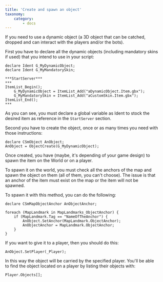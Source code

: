 ```yaml
---
title: 'Create and spawn an object'
taxonomy:
    category:
        - docs
---
```


If you need to use a dynamic object (a 3D object that can be catched, dropped and can interact with the players and/or the bots).

First you have to declare all the dynamic objects (including mandatory skins if used) that you intend to use in your script:

```
declare Ident G_MyDynamicObject;
declare Ident G_MyMandatorySkin;

***StartServer***
***
ItemList_Begin();
	G_MyDynamicObject = ItemList_Add("aDynamicObject.Item.gbx");
	G_MyMandatorySkin = ItemList_Add("aCustomSkin.Item.gbx");
ItemList_End();
***
```

As you can see, you must declare a global variable as Ident to stock the desired item as reference in the `StartServer` section.

Second you have to create the object, once or as many times you need with those instructions:

```
declare CSmObject AnObject;
AnObject = ObjectCreate(G_MyDynamicObject);
```

Once created, you have (maybe, it's depending of your game design) to spawn the item on the World or on a player.

To spawn it on the world, you must check all the anchors of the map and spawn the object on them (all of them, you can't choose). The issue is that an anchor of the item must exist on the map or the item will not be spawned.

To spawn it with this method, you can do the following:

```
declare CSmMapObjectAnchor AnObjectAnchor;

foreach (MapLandmark in MapLandmarks_ObjectAnchor) {
	if (MapLandmark.Tag == "NameOfTheAnchor") {
		AnObject.SetAnchor(MapLandmark.ObjectAnchor);
		AnObjectAnchor = MapLandmark.ObjectAnchor;
	}
}
```

If you want to give it to a player, then you should do this:

```
AnObject.SetPlayer(_Player);
```

In this way the object will be carried by the specified player. You'll be able to find the object located on a player by listing their objects with:

```
Player.Objects[];
```